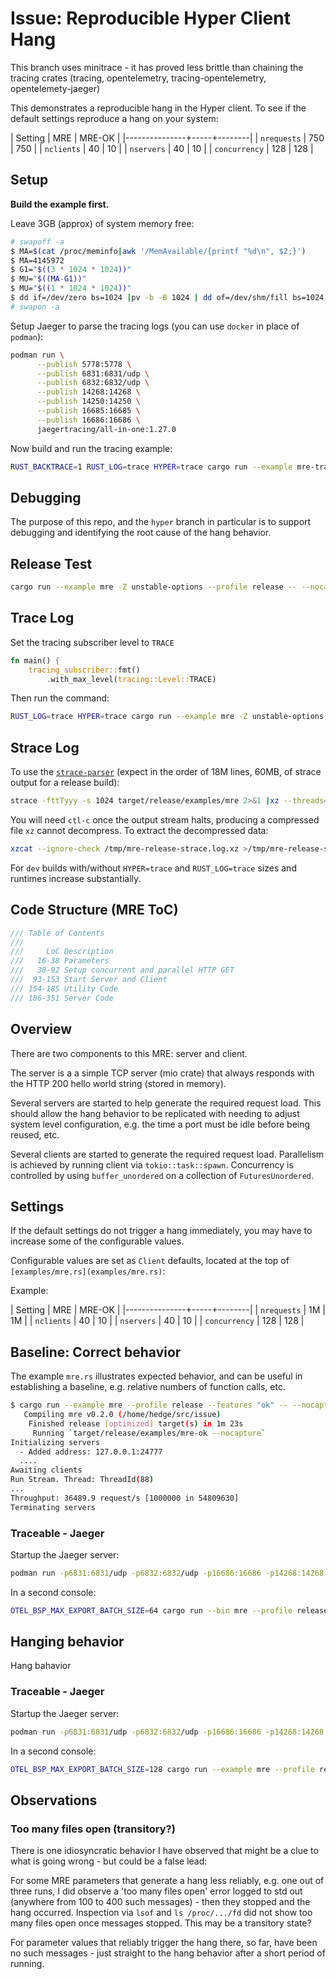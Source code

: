 # Issue: Reproducible Hyper Client Hang

This branch uses minitrace - it has proved less brittle than chaining the
tracing crates (tracing, opentelemetry, tracing-opentelemetry, opentelemety-jaeger)

This demonstrates a reproducible hang in the Hyper client.
To see if the default settings reproduce a hang on your system:

| Setting       | MRE | MRE-OK |
|---------------+-----+--------|
| `nrequests`   | 750 | 750    |
| `nclients`    |  40 |  10    |
| `nservers`    |  40 |  10    |
| `concurrency` | 128 | 128    |

## Setup

**Build the example first.**

Leave 3GB (approx) of system memory free:

```bash
# swapoff -a
$ MA=$(cat /proc/meminfo|awk '/MemAvailable/{printf "%d\n", $2;}')
$ MA=4145972
$ G1="$((3 * 1024 * 1024))"
$ MU="$((MA-G1))"
$ MU="$((1 * 1024 * 1024))"
$ dd if=/dev/zero bs=1024 |pv -b -B 1024 | dd of=/dev/shm/fill bs=1024 count=$MU
# swapon -a
```

Setup Jaeger to parse the tracing logs (you can use `docker` in place of `podman`):

```bash
podman run \
      --publish 5778:5778 \
      --publish 6831:6831/udp \
      --publish 6832:6832/udp \
      --publish 14268:14268 \
      --publish 14250:14250 \
      --publish 16685:16685 \
      --publish 16686:16686 \
      jaegertracing/all-in-one:1.27.0
```

Now build and run the tracing example:

```bash
RUST_BACKTRACE=1 RUST_LOG=trace HYPER=trace cargo run --example mre-tracing -Z unstable-options --profile dev -- --nocapture &> mre-tracing.log
```

## Debugging

The purpose of this repo, and the `hyper` branch in particular is to support
debugging and identifying the root cause of the hang behavior.

## Release Test

```bash
cargo run --example mre -Z unstable-options --profile release -- --nocapture &> mre-notrace.log
```

## Trace Log

Set the tracing subscriber level to `TRACE`

```rust
fn main() {
    tracing_subscriber::fmt()
        .with_max_level(tracing::Level::TRACE)
```

Then run the command:

```bash
RUST_LOG=trace HYPER=trace cargo run --example mre -Z unstable-options --profile dev -- --nocapture &> mre-trace.log
```

## Strace Log

To use the [`strace-parser`](https://gitlab.com/gitlab-com/support/toolbox/strace-parser)
(expect in the order of 18M lines, 60MB, of strace output for a release build):

```bash
strace -fttTyyy -s 1024 target/release/examples/mre 2>&1 |xz --threads=0 --compress --extreme /tmp/mre-release-strace.log.xz
```

You will need `ctl-c` once the output stream halts, producing a compressed
file `xz` cannot decompress.
To extract the decompressed data:

```bash
xzcat --ignore-check /tmp/mre-release-strace.log.xz >/tmp/mre-release-strace.log
```

For `dev` builds with/without `HYPER=trace` and `RUST_LOG=trace` sizes and runtimes
increase substantially.

## Code Structure (MRE ToC)

```rust
/// Table of Contents
///
///     LoC Description
///   16-38 Parameters
///   38-92 Setup concurrent and parallel HTTP GET
///  93-153 Start Server and Client
/// 154-185 Utility Code
/// 186-351 Server Code
```

## Overview

There are two components to this MRE: server and client.

The server is a  a simple TCP server (mio crate) that always responds with
the HTTP 200 hello world string (stored in memory).

Several servers are started to help generate the required request load.
This should allow the hang behavior to be replicated with needing to adjust
system level configuration, e.g. the time a port must be idle before being
reused, etc.

Several clients are started to generate the required request load.
Parallelism is achieved by running client via `tokio::task::spawn`.
Concurrency is controlled by using `buffer_unordered` on a collection of
`FuturesUnordered`.

## Settings

If the default settings do not trigger a hang immediately, you may have to
increase some of the configurable values.

Configurable values are set as `Client` defaults, located at the top
of `[examples/mre.rs](examples/mre.rs)`:

Example:

| Setting       | MRE | MRE-OK |
|---------------+-----+--------|
| `nrequests`   | 1M  | 1M     |
| `nclients`    | 40  | 10     |
| `nservers`    | 40  | 10     |
| `concurrency` | 128 | 128    |

## Baseline: Correct behavior

The example `mre.rs` illustrates expected behavior, and can be useful in
establishing a baseline, e.g. relative numbers of function calls, etc.

```bash
$ cargo run --example mre --profile release --features "ok" -- --nocapture &> mre-ok.log
   Compiling mre v0.2.0 (/home/hedge/src/issue)
    Finished release [optimized] target(s) in 1m 23s
     Running `target/release/examples/mre-ok --nocapture`
Initializing servers
  - Added address: 127.0.0.1:24777
  ....
Awaiting clients
Run Stream. Thread: ThreadId(88)
...
Throughput: 36489.9 request/s [1000000 in 54809630]
Terminating servers
```

### Traceable - Jaeger

Startup the Jaeger server:

```bash
podman run -p6831:6831/udp -p6832:6832/udp -p16686:16686 -p14268:14268 jaegertracing/all-in-one:latest
```

In a second console:

```bash
OTEL_BSP_MAX_EXPORT_BATCH_SIZE=64 cargo run --bin mre --profile release --features=ok,traceable  -- --nocapture &> mre-ok-traceable.log
```

## Hanging behavior

Hang bahavior
### Traceable - Jaeger

Startup the Jaeger server:

```bash
podman run -p6831:6831/udp -p6832:6832/udp -p16686:16686 -p14268:14268 jaegertracing/all-in-one:latest
```

In a second console:

```bash
OTEL_BSP_MAX_EXPORT_BATCH_SIZE=128 cargo run --example mre --profile release --features "ok, traceable"  -- --nocapture &> mre-ok-traceable.log
```

## Observations

### Too many files open (transitory?)

There is one idiosyncratic behavior I have observed that might be a clue to
what is going wrong - but could be a false lead:

For some MRE parameters that generate a hang less reliably, e.g. one out of
three runs, I did observe a 'too many files open' error logged to std out
(anywhere from 100 to 400 such messages) - then they stopped and the hang
occurred. Inspection via `lsof` and `ls /proc/.../fd` did not show too many
files open once messages stopped.  This may be a transitory state?

For parameter values that reliably trigger the hang there, so far, have been
no such messages - just straight to the hang behavior after a short period
of running.
